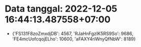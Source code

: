 # Data tanggal: 2022-12-05 16:44:13.487558+07:00

* {'FS131F8zoZmxdjDB': 4567, 'RJaHnFgzIK5RS9So': 9686, 'FE4mcUofcqojELho': 10600, 'aFAXY4riWnyQfNbW': 8189}
